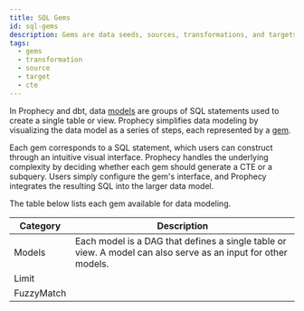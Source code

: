 ```yaml
---
title: SQL Gems
id: sql-gems
description: Gems are data seeds, sources, transformations, and targets
tags:
  - gems
  - transformation
  - source
  - target
  - cte
---
```


In Prophecy and dbt, data [models](docs/data-modeling/models.md) are groups of SQL statements used to create a single table or view. Prophecy simplifies data modeling by visualizing the data model as a series of steps, each represented by a [gem](/docs/getting-started/concepts/gems.md).

Each gem corresponds to a SQL statement, which users can construct through an intuitive visual interface. Prophecy handles the underlying complexity by deciding whether each gem should generate a CTE or a subquery. Users simply configure the gem's interface, and Prophecy integrates the resulting SQL into the larger data model.

The table below lists each gem available for data modeling.

| Category   | Description                                                                                                   |
| ---------- | ------------------------------------------------------------------------------------------------------------- |
| Models     | Each model is a DAG that defines a single table or view. A model can also serve as an input for other models. |
| Limit      |                                                                                                               |
| FuzzyMatch |                                                                                                               |
